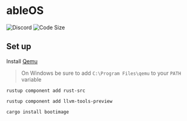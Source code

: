 # ableOS
![Discord](https://img.shields.io/discord/849794982566559754) ![Code Size](https://img.shields.io/github/languages/code-size/abletheabove/ableos)
## Set up
Install [Qemu](https://www.qemu.org/)

> On Windows be sure to add `C:\Program Files\qemu` to your `PATH` variable

`rustup component add rust-src`

`rustup component add llvm-tools-preview`

`cargo install bootimage`
